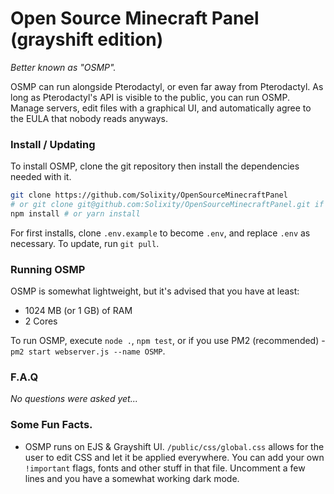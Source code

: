 # Open Source Minecraft Panel (grayshift edition)
*Better known as "OSMP".*

OSMP can run alongside Pterodactyl, or even far away from Pterodactyl. As long as Pterodactyl's API is visible to the public, you can run OSMP.
Manage servers, edit files with a graphical UI, and automatically agree to the EULA that nobody reads anyways.

### Install / Updating
To install OSMP, clone the git repository then install the dependencies needed with it.
```bash
git clone https://github.com/Solixity/OpenSourceMinecraftPanel
# or git clone git@github.com:Solixity/OpenSourceMinecraftPanel.git if you use SSH.
npm install # or yarn install
```
For first installs, clone `.env.example` to become `.env`, and replace `.env` as necessary.
To update, run `git pull`. 

### Running OSMP
OSMP is somewhat lightweight, but it's advised that you have at least:
* 1024 MB (or 1 GB) of RAM
* 2 Cores

To run OSMP, execute `node .`, `npm test`, or if you use PM2 (recommended) - `pm2 start webserver.js --name OSMP`.

### F.A.Q
*No questions were asked yet...*

### Some Fun Facts.
* OSMP runs on EJS & Grayshift UI. `/public/css/global.css` allows for the user to edit CSS and let it be applied everywhere. You can add your own `!important` flags, fonts and other stuff in that file. Uncomment a few lines and you have a somewhat working dark mode.
